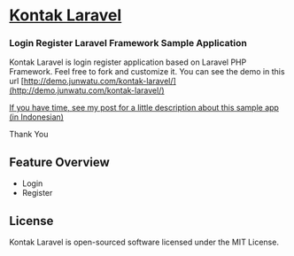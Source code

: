 # [Kontak Laravel](http://www.junwatu.com) 
### Login Register Laravel Framework Sample Application

Kontak Laravel is login register application based on Laravel PHP Framework. Feel free to fork and customize it.
You can see the demo in this url [http://demo.junwatu.com/kontak-laravel/](http://demo.junwatu.com/kontak-laravel/) 

[If you have time, see my post for a little description about this sample app (in Indonesian)](http://www.junwatu.com/?p=2142)

Thank You

## Feature Overview

- Login
- Register

## License

Kontak Laravel is open-sourced software licensed under the MIT License.
